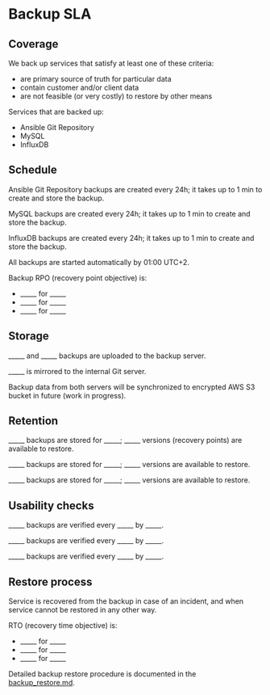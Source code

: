 # Backup SLA

## Coverage

We back up services that satisfy at least one of these criteria:
 - are primary source of truth for particular data
 - contain customer and/or client data
 - are not feasible (or very costly) to restore by other means

Services that are backed up:
 - Ansible Git Repository
 - MySQL
 - InfluxDB


## Schedule

Ansible Git Repository backups are created every 24h; it takes up to 1 min to create and store the backup.

MySQL backups are created every 24h; it takes up to 1 min to create and store the backup.

InfluxDB backups are created every 24h; it takes up to 1 min to create and store the backup.

All backups are started automatically by 01:00 UTC+2.

Backup RPO (recovery point objective) is:
 - _____ for _____
 - _____ for _____
 - _____ for _____


## Storage

_____ and _____ backups are uploaded to the backup server.

_____ is mirrored to the internal Git server.

Backup data from both servers will be synchronized to encrypted AWS S3 bucket in future (work in progress).


## Retention

_____ backups are stored for _____; _____ versions (recovery points) are available to restore.

_____ backups are stored for _____; _____ versions are available to restore.

_____ backups are stored for _____; _____ versions are available to restore.


## Usability checks

_____ backups are verified every _____ by _____.

_____ backups are verified every _____ by _____.

_____ backups are verified every _____ by _____.


## Restore process

Service is recovered from the backup in case of an incident, and when service cannot be restored in any other way.

RTO (recovery time objective) is:
 - _____ for _____
 - _____ for _____
 - _____ for _____

Detailed backup restore procedure is documented in the [backup_restore.md](./backup_restore.md).